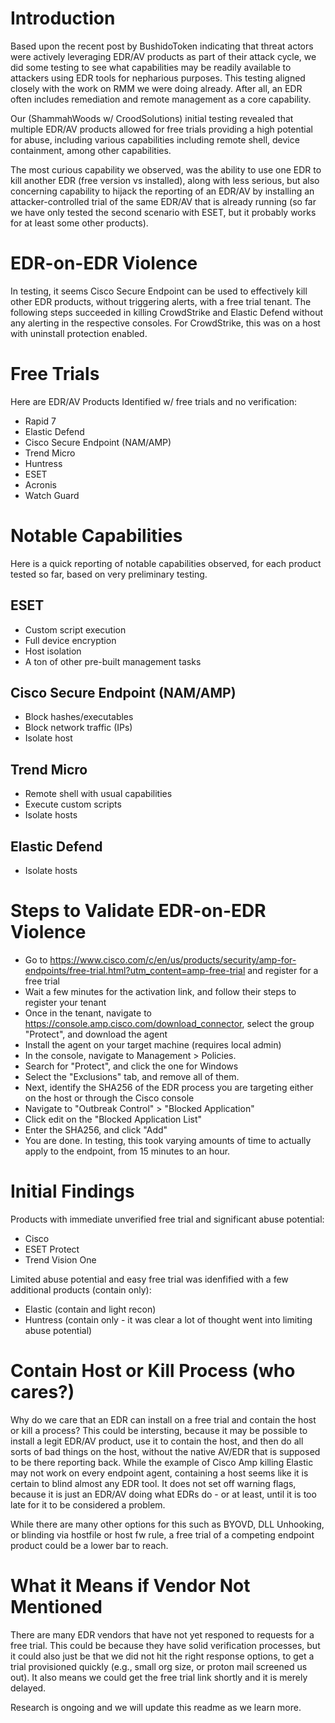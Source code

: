 # Introduction
Based upon the recent post by BushidoToken indicating that threat actors were actively leveraging EDR/AV products as part of their attack cycle, we did some testing to see what capabilities may be readily available to attackers using EDR tools for nepharious purposes. This testing aligned closely with the work on RMM we were doing already. After all, an EDR often includes remediation and remote management as a core capability.  

Our (ShammahWoods w/ CroodSolutions) initial testing revealed that multiple EDR/AV products allowed for free trials providing a high potential for abuse, including various capabilities including remote shell, device containment, among other capabilities.

The most curious capability we observed, was the ability to use one EDR to kill another EDR (free version vs installed), along with less serious, but also concerning capability to hijack the reporting of an EDR/AV by installing an attacker-controlled trial of the same EDR/AV that is already running (so far we have only tested the second scenario with ESET, but it probably works for at least some other products).  

# EDR-on-EDR Violence
In testing, it seems Cisco Secure Endpoint can be used to effectively kill other EDR products, without triggering alerts, with a free trial tenant. The following steps succeeded in killing CrowdStrike and Elastic Defend without any alerting in the respective consoles. For CrowdStrike, this was on a host with uninstall protection enabled.

# Free Trials
Here are EDR/AV Products Identified w/ free trials and no verification:
- Rapid 7
- Elastic Defend
- Cisco Secure Endpoint (NAM/AMP)
- Trend Micro
- Huntress
- ESET
- Acronis
- Watch Guard
# Notable Capabilities
Here is a quick reporting of notable capabilities observed, for each product tested so far, based on very preliminary testing.  
## ESET
- Custom script execution
- Full device encryption
- Host isolation
- A ton of other pre-built management tasks
## Cisco Secure Endpoint (NAM/AMP)
- Block hashes/executables
- Block network traffic (IPs)
- Isolate host
## Trend Micro
- Remote shell with usual capabilities
- Execute custom scripts
- Isolate hosts
## Elastic Defend
- Isolate hosts
# Steps to Validate EDR-on-EDR Violence
- Go to https://www.cisco.com/c/en/us/products/security/amp-for-endpoints/free-trial.html?utm_content=amp-free-trial and register for a free trial
- Wait a few minutes for the activation link, and follow their steps to register your tenant
- Once in the tenant, navigate to https://console.amp.cisco.com/download_connector, select the group "Protect", and download the agent
- Install the agent on your target machine (requires local admin)
- In the console, navigate to Management > Policies.
- Search for "Protect", and click the one for Windows
- Select the "Exclusions" tab, and remove all of them.
- Next, identify the SHA256 of the EDR process you are targeting either on the host or through the Cisco console
- Navigate to "Outbreak Control" > "Blocked Application"
- Click edit on the "Blocked Application List"
- Enter the SHA256, and click "Add"
- You are done. In testing, this took varying amounts of time to actually apply to the endpoint, from 15 minutes to an hour.

# Initial Findings

Products with immediate unverified free trial and significant abuse potential:
 - Cisco
 - ESET Protect
 - Trend Vision One

Limited abuse potential and easy free trial was idenfified with a few additional products (contain only):
 - Elastic (contain and light recon)
 - Huntress (contain only - it was clear a lot of thought went into limiting abuse potential)

# Contain Host or Kill Process (who cares?)

Why do we care that an EDR can install on a free trial and contain the host or kill a process? This could be intersting, because it may be possible to install a legit EDR/AV product, use it to contain the host, and then do all sorts of bad things on the host, without the native AV/EDR that is supposed to be there reporting back. While the example of Cisco Amp killing Elastic may not work on every endpoint agent, containing a host seems like it is certain to blind almost any EDR tool. It does not set off warning flags, because it is just an EDR/AV doing what EDRs do - or at least, until it is too late for it to be considered a problem. 

While there are many other options for this such as BYOVD, DLL Unhooking, or blinding via hostfile or host fw rule, a free trial of a competing endpoint product could be a lower bar to reach.  

# What it Means if Vendor Not Mentioned 

There are many EDR vendors that have not yet responed to requests for a free trial. This could be because they have solid verification processes, but it could also just be that we did not hit the right response options, to get a trial provisioned quickly (e.g., small org size, or proton mail screened us out). It also means we could get the free trial link shortly and it is merely delayed.

Research is ongoing and we will update this readme as we learn more.  

